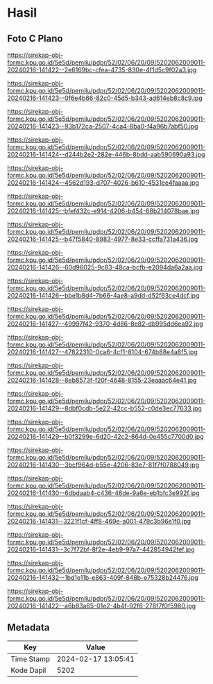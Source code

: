 # Hasil

## Foto C Plano

https://sirekap-obj-formc.kpu.go.id/5e5d/pemilu/pdpr/52/02/06/20/09/5202062009011-20240216-141422--2e6169bc-cfea-4735-830e-4f1d5c9f02a3.jpg

https://sirekap-obj-formc.kpu.go.id/5e5d/pemilu/pdpr/52/02/06/20/09/5202062009011-20240216-141423--0f6e4b66-82c0-45d5-b343-ad614eb8c8c9.jpg

https://sirekap-obj-formc.kpu.go.id/5e5d/pemilu/pdpr/52/02/06/20/09/5202062009011-20240216-141423--93b172ca-2507-4ca4-8ba0-f4a96b7abf50.jpg

https://sirekap-obj-formc.kpu.go.id/5e5d/pemilu/pdpr/52/02/06/20/09/5202062009011-20240216-141424--d244b2e2-282e-446b-8bdd-aab590690a93.jpg

https://sirekap-obj-formc.kpu.go.id/5e5d/pemilu/pdpr/52/02/06/20/09/5202062009011-20240216-141424--4562d193-d707-4026-b610-4531ee4faaaa.jpg

https://sirekap-obj-formc.kpu.go.id/5e5d/pemilu/pdpr/52/02/06/20/09/5202062009011-20240216-141425--bfef432c-e914-4206-b454-68b214078bae.jpg

https://sirekap-obj-formc.kpu.go.id/5e5d/pemilu/pdpr/52/02/06/20/09/5202062009011-20240216-141425--b47f5840-8983-4977-8e33-ccffa731a436.jpg

https://sirekap-obj-formc.kpu.go.id/5e5d/pemilu/pdpr/52/02/06/20/09/5202062009011-20240216-141426--60d96025-9c83-48ca-bcfb-e2094da6a2aa.jpg

https://sirekap-obj-formc.kpu.go.id/5e5d/pemilu/pdpr/52/02/06/20/09/5202062009011-20240216-141426--bbe1b8d4-7b66-4ae8-a9dd-d52f63ce4dcf.jpg

https://sirekap-obj-formc.kpu.go.id/5e5d/pemilu/pdpr/52/02/06/20/09/5202062009011-20240216-141427--49997f42-9370-4d86-8e82-db995dd6ea92.jpg

https://sirekap-obj-formc.kpu.go.id/5e5d/pemilu/pdpr/52/02/06/20/09/5202062009011-20240216-141427--47822310-0ca6-4cf1-8104-674b88e4a8f5.jpg

https://sirekap-obj-formc.kpu.go.id/5e5d/pemilu/pdpr/52/02/06/20/09/5202062009011-20240216-141428--8eb8573f-f20f-4648-8155-23eaaac64e41.jpg

https://sirekap-obj-formc.kpu.go.id/5e5d/pemilu/pdpr/52/02/06/20/09/5202062009011-20240216-141429--8dbf0cdb-5e22-42cc-b552-c0de3ec77633.jpg

https://sirekap-obj-formc.kpu.go.id/5e5d/pemilu/pdpr/52/02/06/20/09/5202062009011-20240216-141429--b0f3299e-6d20-42c2-864d-0e455c7700d0.jpg

https://sirekap-obj-formc.kpu.go.id/5e5d/pemilu/pdpr/52/02/06/20/09/5202062009011-20240216-141430--3bcf964d-b55e-4206-83e7-81f7f0788049.jpg

https://sirekap-obj-formc.kpu.go.id/5e5d/pemilu/pdpr/52/02/06/20/09/5202062009011-20240216-141430--6dbdaab4-c436-48de-9a6e-eb1bfc3e992f.jpg

https://sirekap-obj-formc.kpu.go.id/5e5d/pemilu/pdpr/52/02/06/20/09/5202062009011-20240216-141431--3221f1cf-4ff8-469e-a001-479c3b96e1f0.jpg

https://sirekap-obj-formc.kpu.go.id/5e5d/pemilu/pdpr/52/02/06/20/09/5202062009011-20240216-141431--3c7f72bf-8f2e-4eb9-97a7-442854942fef.jpg

https://sirekap-obj-formc.kpu.go.id/5e5d/pemilu/pdpr/52/02/06/20/09/5202062009011-20240216-141432--1bd1e11b-e863-409f-848b-e75328b24476.jpg

https://sirekap-obj-formc.kpu.go.id/5e5d/pemilu/pdpr/52/02/06/20/09/5202062009011-20240216-141422--a6b83a65-01e2-4b4f-92f6-278f7f0f5980.jpg


## Metadata

| Key        | Value               |
| ---------- | ------------------- |
| Time Stamp | 2024-02-17 13:05:41 |
| Kode Dapil | 5202                |



